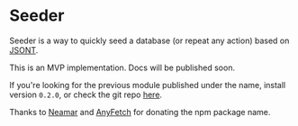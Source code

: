 # Seeder

Seeder is a way to quickly seed a database (or repeat any action) based on [JSONT](https://github.com/codefeathers/jsont).

This is an MVP implementation. Docs will be published soon.

If you're looking for the previous module published under the name, install version `0.2.0`, or check the git repo [here](https://github.com/AnyFetch/seeder.js).

Thanks to [Neamar](https://github.com/Neamar) and [AnyFetch](https://github.com/AnyFetch) for donating the npm package name.
